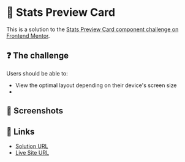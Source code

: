 # 🛒 Stats Preview Card

This is a solution to the [Stats Preview Card component challenge on Frontend Mentor](https://www.frontendmentor.io/challenges/stats-preview-card-component-8JqbgoU62).

## ❓ The challenge
Users should be able to:

- View the optimal layout depending on their device's screen size
- 
## 📸 Screenshots

<!-- ![main](./images/screenshot.png) -->

## 🔗 Links

- [Solution URL](https://www.frontendmentor.io/solutions/order-summary-component-using-scss-css-flexbox-B1P3Of0r5)
- [Live Site URL](https://order-summary-component-aax.pages.dev/)
